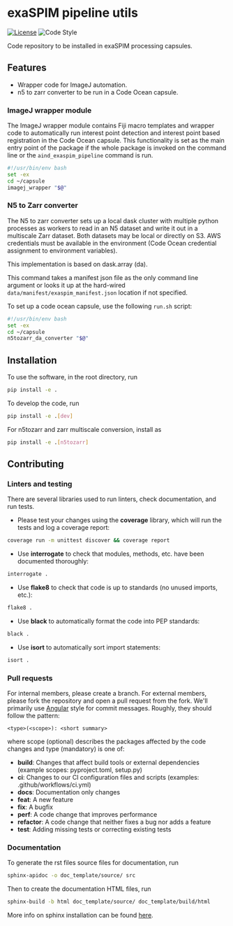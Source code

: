 # exaSPIM pipeline utils

[![License](https://img.shields.io/badge/license-MIT-brightgreen)](LICENSE)
![Code Style](https://img.shields.io/badge/code%20style-black-black)

Code repository to be installed in exaSPIM processing capsules.

## Features

 - Wrapper code for ImageJ automation.
 - n5 to zarr converter to be run in a Code Ocean capsule.

### ImageJ wrapper module

The ImageJ wrapper module contains Fiji macro templates and wrapper code to 
automatically run interest point detection and interest point based registration
in the Code Ocean capsule. This functionality is set as the main entry point of
the package if the whole package is invoked on the command line or the 
`aind_exaspim_pipeline` command is run.

```bash
#!/usr/bin/env bash
set -ex
cd ~/capsule
imagej_wrapper "$@"
```

### N5 to Zarr converter

The N5 to zarr converter sets up a local dask cluster with multiple python processes 
as workers to read in an N5 dataset and write it out in a multiscale Zarr dataset.
Both datasets may be local or directly on S3. AWS credentials must be available in the
environment (Code Ocean credential assignment to environment variables).

This implementation is based on dask.array (da).

This command takes a manifest json file as the only command line argument or looks it 
up at the hard-wired `data/manifest/exaspim_manifest.json` location if not specified.

To set up a code ocean capsule, use the following `run.sh` script:

```bash
#!/usr/bin/env bash
set -ex
cd ~/capsule
n5tozarr_da_converter "$@"
```


## Installation
To use the software, in the root directory, run
```bash
pip install -e .
```

To develop the code, run
```bash
pip install -e .[dev]
```

For n5tozarr and zarr multiscale conversion, install as
```bash
pip install -e .[n5tozarr]
```

## Contributing

### Linters and testing

There are several libraries used to run linters, check documentation, and run tests.

- Please test your changes using the **coverage** library, which will run the tests and log a coverage report:

```bash
coverage run -m unittest discover && coverage report
```

- Use **interrogate** to check that modules, methods, etc. have been documented thoroughly:

```bash
interrogate .
```

- Use **flake8** to check that code is up to standards (no unused imports, etc.):
```bash
flake8 .
```

- Use **black** to automatically format the code into PEP standards:
```bash
black .
```

- Use **isort** to automatically sort import statements:
```bash
isort .
```

### Pull requests

For internal members, please create a branch. For external members, please fork the repository and open a pull request from the fork. We'll primarily use [Angular](https://github.com/angular/angular/blob/main/CONTRIBUTING.md#commit) style for commit messages. Roughly, they should follow the pattern:
```text
<type>(<scope>): <short summary>
```

where scope (optional) describes the packages affected by the code changes and type (mandatory) is one of:

- **build**: Changes that affect build tools or external dependencies (example scopes: pyproject.toml, setup.py)
- **ci**: Changes to our CI configuration files and scripts (examples: .github/workflows/ci.yml)
- **docs**: Documentation only changes
- **feat**: A new feature
- **fix**: A bugfix
- **perf**: A code change that improves performance
- **refactor**: A code change that neither fixes a bug nor adds a feature
- **test**: Adding missing tests or correcting existing tests

### Documentation
To generate the rst files source files for documentation, run
```bash
sphinx-apidoc -o doc_template/source/ src 
```
Then to create the documentation HTML files, run
```bash
sphinx-build -b html doc_template/source/ doc_template/build/html
```
More info on sphinx installation can be found [here](https://www.sphinx-doc.org/en/master/usage/installation.html).
